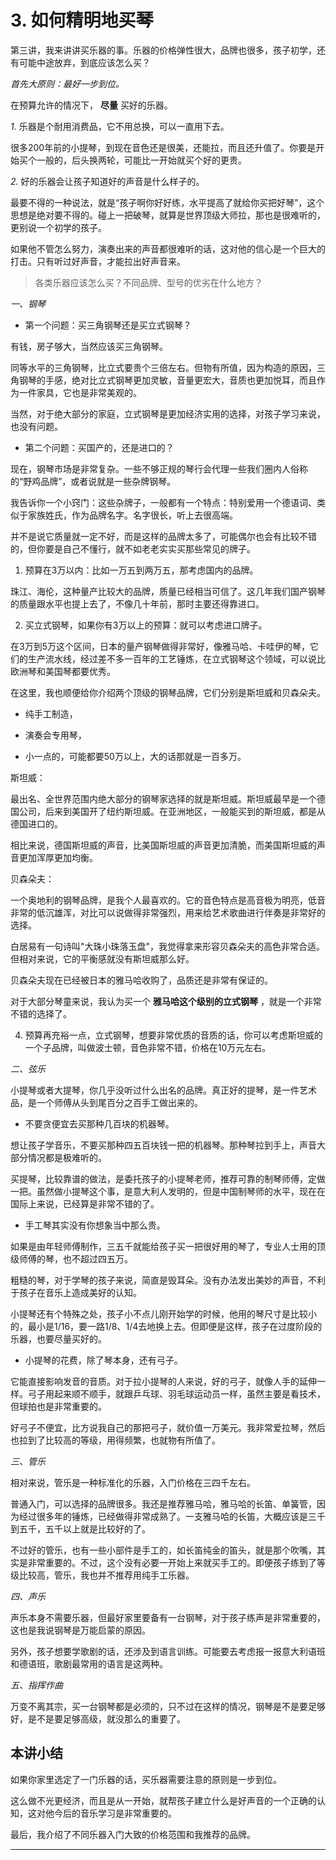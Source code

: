 # 3. 如何精明地买琴

第三讲，我来讲讲买乐器的事。乐器的价格弹性很大，品牌也很多，孩子初学，还有可能中途放弃，到底应该怎么买？

 *首先大原则：最好一步到位。*

在预算允许的情况下， **尽量** 买好的乐器。

 *1.* 乐器是个耐用消费品，它不用总换，可以一直用下去。

很多200年前的小提琴，到现在音色还是很美，还能拉，而且还升值了。你要是开始买个一般的，后头换两轮，可能比一开始就买个好的更贵。

 *2.* 好的乐器会让孩子知道好的声音是什么样子的。

最要不得的一种说法，就是“孩子啊你好好练，水平提高了就给你买把好琴”，这个思想是绝对要不得的。碰上一把破琴，就算是世界顶级大师拉，那也是很难听的，更别说一个初学的孩子。

如果他不管怎么努力，演奏出来的声音都很难听的话，这对他的信心是一个巨大的打击。只有听过好声音，才能拉出好声音来。

> 各类乐器应该怎么买？不同品牌、型号的优劣在什么地方？

 *一、钢琴*

* 第一个问题：买三角钢琴还是买立式钢琴？

有钱，房子够大，当然应该买三角钢琴。

同等水平的三角钢琴，比立式要贵个三倍左右。但物有所值，因为构造的原因，三角钢琴的手感，绝对比立式钢琴更加灵敏，音量更宏大，音质也更加悦耳，而且作为一件家具，它也是非常美观的。

当然，对于绝大部分的家庭，立式钢琴是更加经济实用的选择，对孩子学习来说，也没有问题。

* 第二个问题：买国产的，还是进口的？

现在，钢琴市场是非常复杂。一些不够正规的琴行会代理一些我们圈内人俗称的“野鸡品牌”，或者说就是一些杂牌钢琴。

我告诉你一个小窍门：这些杂牌子，一般都有一个特点：特别爱用一个德语词、类似于家族姓氏，作为品牌名字。名字很长，听上去很高端。

并不是说它质量就一定不好，而是这样的品牌太多了，可能偶尔也会有比较不错的，但你要是自己不懂行，就不如老老实实买那些常见的牌子。

1. 预算在3万以内：比如一万五到两万五，那考虑国内的品牌。

珠江、海伦，这种量产比较大的品牌，质量已经相当可信了。这几年我们国产钢琴的质量跟水平也提上去了，不像几十年前，那时主要还得靠进口。

2. 买立式钢琴，如果你有3万以上的预算：就可以考虑进口牌子。

在3万到5万这个区间，日本的量产钢琴做得非常好，像雅马哈、卡哇伊的琴，它们的生产流水线，经过差不多一百年的工艺锤炼，在立式钢琴这个领域，可以说比欧洲琴和美国琴都要优秀。

在这里，我也顺便给你介绍两个顶级的钢琴品牌，它们分别是斯坦威和贝森朵夫。

* 纯手工制造，

* 演奏会专用琴，

* 小一点的，可能都要50万以上，大的话那就是一百多万。

斯坦威：

最出名、全世界范围内绝大部分的钢琴家选择的就是斯坦威。斯坦威最早是一个德国公司，后来到美国开了纽约斯坦威。在亚洲地区，一般能买到的斯坦威，都是从德国进口的。

相比来说，德国斯坦威的声音，比美国斯坦威的声音更加清脆，而美国斯坦威的声音更加浑厚更加均衡。

贝森朵夫：

一个奥地利的钢琴品牌，是我个人最喜欢的。它的音色特点是高音极为明亮，低音非常的低沉雄浑，对比可以说做得非常强烈，用来给艺术歌曲进行伴奏是非常好的选择。

白居易有一句诗叫"大珠小珠落玉盘"，我觉得拿来形容贝森朵夫的高色非常合适。但相对来说，它的平衡感就没有斯坦威那么好。

贝森朵夫现在已经被日本的雅马哈收购了，品质还是非常有保证的。

对于大部分琴童来说，我认为买一个 **雅马哈这个级别的立式钢琴** ，就是一个非常不错的选择了。

4. 预算再充裕一点，立式钢琴，想要非常优质的音质的话，你可以考虑斯坦威的一个子品牌，叫做波士顿，音色非常不错，价格在10万元左右。

 *二、弦乐*

小提琴或者大提琴，你几乎没听过什么出名的品牌。真正好的提琴，是一件艺术品，是一个师傅从头到尾百分之百手工做出来的。

* 不要贪便宜去买那种几百块的机器琴。

想让孩子学音乐，不要买那种四五百块钱一把的机器琴。那种琴拉到手上，声音大部分情况都是极难听的。

买提琴，比较靠谱的做法，是委托孩子的小提琴老师，推荐可靠的制琴师傅，定做一把。虽然做小提琴这个事，是意大利人发明的，但是中国制琴师的水平，现在在国际上来说，已经算是非常不错的了。

* 手工琴其实没有你想象当中那么贵。

如果是由年轻师傅制作，三五千就能给孩子买一把很好用的琴了，专业人士用的顶级师傅的琴，也不超过四五万。

粗糙的琴，对于学琴的孩子来说，简直是毁耳朵。没有办法发出美妙的声音，不利于孩子在音乐上造成美好的认知。

小提琴还有个特殊之处，孩子小不点儿刚开始学的时候，他用的琴尺寸是比较小的，最小是1/16，要一路1/8、1/4去地换上去。但即便是这样，孩子在过度阶段的乐器，也要尽量买好的。

* 小提琴的花费，除了琴本身，还有弓子。

它能直接影响发音的音质。对于拉小提琴的人来说，好的弓子，就像人手的延伸一样。弓子用起来顺不顺手，就跟乒乓球、羽毛球运动员一样，虽然主要是看技术，但球拍也是非常重要的。

好弓子不便宜，比方说我自己的那把弓子，就价值一万美元。我非常爱拉琴，然后也拉到了比较高的等级，用得频繁，也就物有所值了。

 *三、管乐*

相对来说，管乐是一种标准化的乐器，入门价格在三四千左右。

普通入门，可以选择的品牌很多。我还是推荐雅马哈，雅马哈的长笛、单簧管，因为经过很多年的锤炼，已经做得非常成熟了。一支雅马哈的长笛，大概应该是三千到五千，五千以上就是比较好的了。

不过好的管乐，也有一些小部件是手工的，如长笛纯金的笛头，就是那个吹嘴，其实是非常重要的。不过，这个没有必要一开始上来就买手工的。即便孩子练到了等级比较高，管乐，我也并不推荐用纯手工乐器。

 *四、声乐*

声乐本身不需要乐器，但最好家里要备有一台钢琴，对于孩子练声是非常重要的，这也是我说钢琴是万能启蒙的原因。

另外，孩子想要学歌剧的话，还涉及到语言训练。可能要去考虑报一报意大利语班和德语班，歌剧最常用的语言是这两种。

 *五、指挥作曲*

万变不离其宗，买一台钢琴都是必须的，只不过在这样的情况，钢琴是不是要足够好，是不是要足够高级，就没那么的重要了。

## 本讲小结

如果你家里选定了一门乐器的话，买乐器需要注意的原则是一步到位。

这么做不光更经济，而且是从一开始，就帮孩子建立什么是好声音的一个正确的认知，这对他今后的音乐学习是非常重要的。

最后，我介绍了不同乐器入门大致的价格范围和我推荐的品牌。

---
